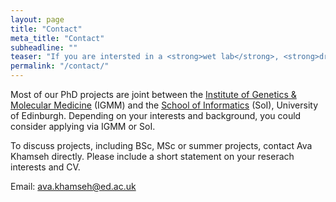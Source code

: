```yaml
---
layout: page
title: "Contact"
meta_title: "Contact"
subheadline: ""
teaser: "If you are intersted in a <strong>wet lab</strong>, <strong>dry lab</strong> or a <strong>hybrid wet-dry</strong> lab PhD position in our group, please feel free to get in touch!"
permalink: "/contact/"
---
```


Most of our PhD projects are joint between the [Institute of Genetics & Molecular Medicine][1] (IGMM) and the [School of Informatics][2] (SoI), University of Edinburgh. Depending on your interests and background, you could consider applying via IGMM or SoI. 

To discuss projects, including BSc, MSc or summer projects, contact Ava Khamseh directly. Please include a short statement on your reserach interests and CV. 

Email: ava.khamseh@ed.ac.uk

 [1]: https://www.ed.ac.uk/igmm
 [2]: https://www.ed.ac.uk/informatics

